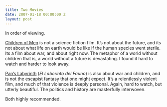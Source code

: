 ```yaml
---
title: Two Movies
date: 2007-01-18 00:00:00 Z
layout: post
---
```


In order of viewing.

[Children of Men](http://www.imdb.com/title/tt0206634/) is not a science fiction film. It’s not about the future, and its not about what life on earth would be like if the human species went sterile. Its a film about war, and about right now. The metaphor of a world without children that is, a world without a future is devastating. I found it hard to watch and harder to look away.

[Pan’s Labyrinth](http://www.imdb.com/title/tt0457430/) (*El Laberinto del Fauno*) is also about war and children, and is not the escapist fantasy that one might expect. It’s a relentlessly violent film, and much of that violence is deeply personal. Again, hard to watch, but utterly beautiful. The politics and history are masterfully interwoven.

Both highly recommended.
